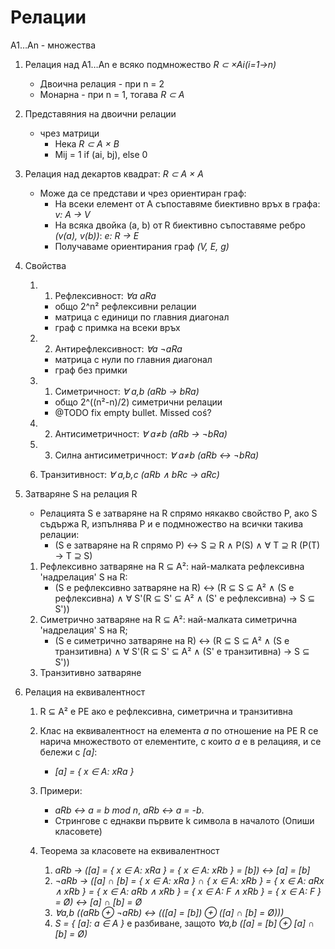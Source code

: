 # Релации

A1…An - множества
1. Релация над A1…An е всяко подмножество _R ⊂ ×Ai(i=1→n)_
    - Двоична релация - при n = 2
    - Монарна - при n = 1, тогава _R ⊂ A_

3. Представяния на двоични релации
    - чрез матрици 
        - Нека _R ⊂ A × B_
        - Mij = 1 if (ai, bj), else 0

2. Релация над декартов квадрат: _R ⊂ A × A_
    - Може да се представи и чрез ориентиран граф:
        - На всеки елемент от А съпоставяме биективно връх в графа: _v: A → V_
        - На всяка двойка (a, b) от R биективно съпоставяме ребро _(v(a), v(b))_: _e: R → E_
        - Получаваме ориентирания граф _(V, E, g)_

3. Свойства
    1. 1. Рефлексивност: _∀a aRa_ 
        - общо 2^n² рефлексивни релации
        - матрица с единици по главния диагонал
        - граф с примка на всеки връх
    1. 2. Антирефлексивност: _∀a ¬aRa_
        - матрица с нули по главния диагонал
        - граф без примки

    2. 1. Симетричност: _∀ a,b (aRb → bRa)_
        - общо 2^((n²-n)/2) симетрични релации
        - @TODO fix empty bullet. Missed coś?
    2. 2. Антисиметричност: _∀ a≠b (aRb → ¬bRa)_
    2. 3. Силна антисиметричност: _∀ a≠b (aRb ↔ ¬bRa)_

    3. Транзитивност: _∀ a,b,c (aRb ∧ bRc → aRc)_

4. Затваряне S на релация R
    - Релацията S е затваряне на R спрямо някакво свойство P, ако S съдържа R, изпълнява P и е подмножество на всички такива релации:
        - (S е затваряне на R спрямо P) ↔ S ⊇ R ∧ P(S) ∧ ∀ T ⊇ R (P(T) → T ⊇ S)
    1. Рефлексивно затваряне на R ⊆ A²: най-малката рефлексивна 'надрелация' S на R:
        - (S е рефлексивно затваряне на R) ↔ (R ⊆ S ⊆ A² ∧ (S е рефлексивна) ∧ ∀ S'(R ⊆ S' ⊆ A² ∧ (S' е рефлексивна) → S ⊆ S'))
    2. Симетрично затваряне на R ⊆ A²: най-малката симетрична 'надрелация' S на R;
        - (S е симетрично затваряне на R) ↔ (R ⊆ S ⊆ A² ∧ (S е транзитивна) ∧ ∀ S'(R ⊆ S' ⊆ A² ∧ (S' е транзитивна) → S ⊆ S'))
    3. Транзитивно затваряне

5. Релация на еквивалентност
    1. R ⊆ A² е РЕ ако е рефлексивна, симетрична и транзитивна

    2. Клас на еквивалентност на елемента _a_ по отношение на РЕ R се нарича множеството от елементите, с които _a_ е в релацияя, и се бележи с _[a]_:
        - _[a] = { x ∈ A: xRa }_

    3. Примери:
        - _aRb ↔ a = b mod n_, _aRb ↔ a = -b_. 
        - Стрингове с еднакви първите k символа в началото
            (Опиши класовете)

    4. Теорема за класовете на еквивалентност
        1. _aRb → ([a] = { x ∈ A: xRa } = { x ∈ A: xRb } = [b]) ↔ [a] = [b]_
        2. _¬aRb → ([a] ∩ [b] = { x ∈ A: xRa } ∩ { x ∈ A: xRb } = { x ∈ A: aRx ∧ xRb } = { x ∈ A: aRb ∧ xRb } = { x ∈ A: F ∧ xRb } = { x ∈ A: F } = Ø) ↔ [a] ∩ [b] = Ø_
        3. _∀a,b ((aRb ⊕ ¬aRb) ↔ (([a] = [b]) ⊕ ([a] ∩ [b] = Ø)))_
        4. _S = { [a]: a ∈ A }_ е разбиване, защото _∀a,b ([a] = [b] ⊕ [a] ∩ [b] = Ø)_
